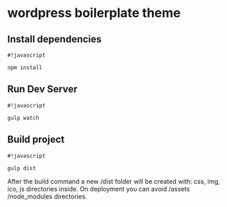 # wordpress boilerplate theme #

## Install dependencies ##

```
#!javascript

npm install
```

## Run Dev Server ##

```
#!javascript

gulp watch
```


## Build project ##

```
#!javascript

gulp dist
```
After the build command a new /dist folder will be created with: css, img, ico, js directories inside.
On deployment you can avoid /assets /node_modules directories.